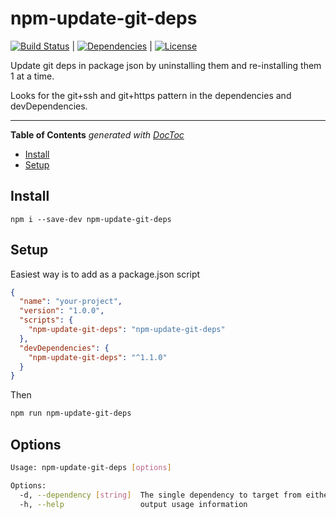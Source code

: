 # npm-update-git-deps

[![Build Status](https://travis-ci.org/johndcarmichael/npm-update-git-deps.svg?branch=master)](https://travis-ci.org/johndcarmichael/npm-update-git-deps) | [![Dependencies](https://david-dm.org/johndcarmichael/npm-update-git-deps.svg)](https://david-dm.org/johndcarmichael/npm-update-git-deps) | [![License](http://img.shields.io/npm/l/boats.svg)](https://github.com/johndcarmichael/npm-update-git-deps/blob/master/LICENSE)

Update git deps in package json by uninstalling them and re-installing them 1 at a time.

Looks for the git+ssh and git+https pattern in the dependencies and devDependencies.

---

<!-- START doctoc generated TOC please keep comment here to allow auto update -->
<!-- DON'T EDIT THIS SECTION, INSTEAD RE-RUN doctoc TO UPDATE -->
**Table of Contents**  *generated with [DocToc](https://github.com/thlorenz/doctoc)*

- [Install](#install)
- [Setup](#setup)

<!-- END doctoc generated TOC please keep comment here to allow auto update -->

## Install
```
npm i --save-dev npm-update-git-deps
```

## Setup
Easiest way is to add as a package.json script
```json
{
  "name": "your-project",
  "version": "1.0.0",
  "scripts": {
    "npm-update-git-deps": "npm-update-git-deps"
  },
  "devDependencies": {
    "npm-update-git-deps": "^1.1.0"
  }
}
```

Then
```bash
npm run npm-update-git-deps
```

## Options
```bash
Usage: npm-update-git-deps [options]

Options:
  -d, --dependency [string]  The single dependency to target from either the dev or non-dev list
  -h, --help                 output usage information
```
